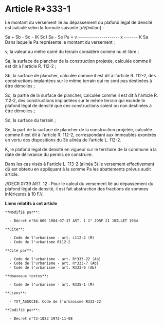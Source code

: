 # Article R*333-1

Le montant du versement lié au dépassement du plafond légal de densité est calculé selon la formule suivante [*définition*] :

Sa + Sb - Sc - (K Sd)   Sa - Se             Pa = v --------------------- x -------                              K
Sa             Dans laquelle         Pa représente le montant du versement ;

v, la valeur au mètre carré du terrain considéré comme nu et libre ;

Sa, la surface de plancher de la construction projetée, calculée comme il est dit à l'article R. 112-2 ;

Sb, la surface de plancher, calculée comme il est dit à l'article R. 112-2, des constructions implantées sur le même terrain
qui ne sont pas destinées à être démolies ;

Sc, la partie de la surface de plancher, calculée comme il est dit à l'article R. 112-2, des constructions implantées sur le
même terrain qui excède le plafond légal de densité que ces constructions soient ou non destinées à être démolies ;

Sd, la surface du terrain ;

Se, la part de la surface de plancher de la construction projetée, calculée comme il est dit à l'article R. 112-2,
correspondant aux immeubles exonérés en vertu des dispositions du 3è alinéa de l'article L. 112-2.

K, le plafond légal de densité en vigueur sur le territoire de la commune à la date de délivrance du permis de construire.

Dans les cas visés à l'article L. 113-2 (alinéa 3) le versement effectivement dû est obtenu en appliquant à la somme Pa les
abattements prévus audit article.

//DECR.0739 ART. 12 : Pour le calcul du versement lié au dépassement du plafond légal de densité, il est fait abstraction des
fractions de sommes inférieures à 10 F//.

**Liens relatifs à cet article**

	**Modifié par**:

	  - Décret n°84-669 1984-07-17 ART. 1 1° JORF 21 JUILLET 1984

	**Cite**:

	  - Code de l'urbanisme - art. L112-2 (M)
	  - Code de l'urbanisme R112-2

	**Cité par**:

	  - Code de l'urbanisme - art. R*333-22 (Ab)
	  - Code de l'urbanisme - art. R*333-7 (Ab)
	  - Code de l'urbanisme - art. R333-6 (Ab)

	**Nouveaux textes**:

	  - Code de l'urbanisme - art. R335-1 (M)

	**Liens**:

	  - TXT_ASSOCIE: Code de l'urbanisme R333-22

	**Codifié par**:

	  - Décret n°73-1023 1973-11-08
